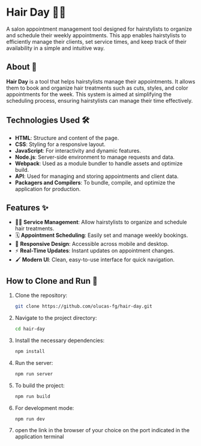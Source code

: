 # Hair Day 💇‍♂️

A salon appointment management tool designed for hairstylists to organize and schedule their weekly appointments. This app enables hairstylists to efficiently manage their clients, set service times, and keep track of their availability in a simple and intuitive way.

## About 📖

**Hair Day** is a tool that helps hairstylists manage their appointments. It allows them to book and organize hair treatments such as cuts, styles, and color appointments for the week. This system is aimed at simplifying the scheduling process, ensuring hairstylists can manage their time effectively.

## Technologies Used 🛠️

- **HTML**: Structure and content of the page.
- **CSS**: Styling for a responsive layout.
- **JavaScript**: For interactivity and dynamic features.
- **Node.js**: Server-side environment to manage requests and data.
- **Webpack**: Used as a module bundler to handle assets and optimize build.
- **API**: Used for managing and storing appointments and client data.
- **Packagers and Compilers**: To bundle, compile, and optimize the application for production.

## Features ✨

- 💇‍♀️ **Service Management**: Allow hairstylists to organize and schedule hair treatments.
- 🗓️ **Appointment Scheduling**: Easily set and manage weekly bookings.
- 📱 **Responsive Design**: Accessible across mobile and desktop.
- ⚡ **Real-Time Updates**: Instant updates on appointment changes.
- 🖌️ **Modern UI**: Clean, easy-to-use interface for quick navigation.

## How to Clone and Run 🚀

1. Clone the repository:
   ```bash
   git clone https://github.com/olucas-fg/hair-day.git
   ```
2. Navigate to the project directory:
   ```bash
   cd hair-day
   ```
3. Install the necessary dependencies:
   ```bash
   npm install
   ```
4. Run the server:
   ```bash
   npm run server
   ```
5. To build the project:
   ```bash
   npm run build
   ```
6. For development mode:
   ```bash
   npm run dev
   ```
7. open the link in the browser of your choice on the port indicated in the application terminal
